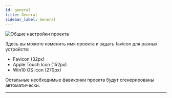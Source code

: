 ```yaml
---
id: general
title: General
sidebar_label: General
---
```


![Общие настройки проекта](https://test-upl.quarkly.io/60a657b1e3623a001f692958/images/docs-new-project-settings-general.png?v=2021-05-21T14:19:08.199Z)

Здесь вы можете изменить имя проекта и задать favicon для разных устройств:

-   Favicon (32px)
-   Apple Touch Icon (152px)
-   Win10 OS Icon (270px)

Остальные необходимые фавиконки проекта будут сгенерированы автоматически.

---
